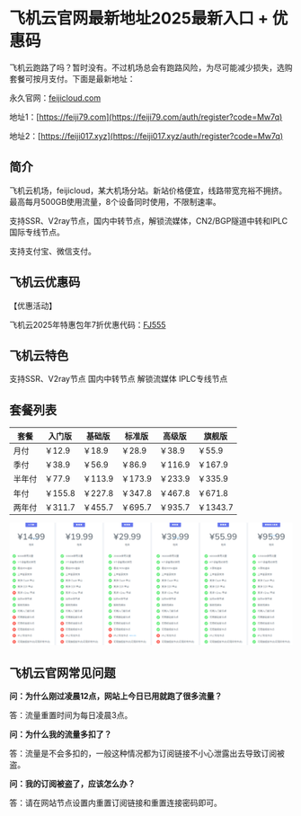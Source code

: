# 飞机云官网最新地址2025最新入口 + 优惠码

飞机云跑路了吗？暂时没有。不过机场总会有跑路风险，为尽可能减少损失，选购套餐可按月支付。下面是最新地址：

永久官网：[feijicloud.com](https://xuv.cc/out/feiji)

地址1：[https://feiji79.com](https://feiji79.com/auth/register?code=Mw7q)

地址2：[https://feiji017.xyz](https://feiji017.xyz/auth/register?code=Mw7q)


## 简介

飞机云机场，feijicloud，某大机场分站。新站价格便宜，线路带宽充裕不拥挤。最高每月500GB使用流量，8个设备同时使用，不限制速率。

支持SSR、V2ray节点，国内中转节点，解锁流媒体，CN2/BGP隧道中转和IPLC国际专线节点。

支持支付宝、微信支付。

## 飞机云优惠码

【优惠活动】

飞机云2025年特惠包年7折优惠代码：[FJ555](https://xuv.cc/out/feiji)


## 飞机云特色

支持SSR、V2ray节点
国内中转节点
解锁流媒体
IPLC专线节点

## 套餐列表

|套餐|入门版|基础版|标准版|高级版|旗舰版|
|----|----|----|----|----|----|
|月付|￥12.9|￥18.9|￥28.9|￥38.9|￥55.9|
|季付|￥38.9|￥56.9|￥86.9|￥116.9|￥167.9|
|半年付|￥77.9|￥113.9|￥173.9|￥233.9|￥335.9|
|年付|￥155.8|￥227.8|￥347.8|￥467.8|￥671.8|
|两年付|￥311.7|￥455.7|￥695.7|￥935.7|￥1343.7|

[![飞机云机场套餐价格](0_feijicloud_20240601_171039.png)](https://xuv.cc/out/feiji)

## 飞机云官网常见问题

**问：为什么刚过凌晨12点，网站上今日已用就跑了很多流量？**

答：流量重置时间为每日凌晨3点。

**问：为什么我的流量多扣了？**

答：流量是不会多扣的，一般这种情况都为订阅链接不小心泄露出去导致订阅被盗。

**问：我的订阅被盗了，应该怎么办？**

答：请在网站节点设置内重置订阅链接和重置连接密码即可。
